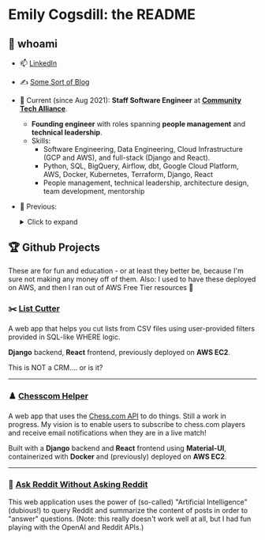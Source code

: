 # Emily Cogsdill: the README

## 💅 whoami

- 📫 [LinkedIn](https://www.linkedin.com/in/emilycogsdill/)
- ✍️ [Some Sort of Blog](https://baba-is.win)
- 🚀 Current (since Aug 2021): **Staff Software Engineer** at **[Community Tech Alliance](https://communitytechalliance.org)**.
    - **Founding engineer** with roles spanning **people management** and **technical leadership**.
    - Skills:
      - Software Engineering, Data Engineering, Cloud Infrastructure (GCP and AWS), and full-stack (Django and React).
      - Python, SQL, BigQuery, Airflow, dbt, Google Cloud Platform, AWS, Docker, Kubernetes, Terraform, Django, React
      - People management, technical leadership, architecture design, team development, mentorship
- 👀 Previous:
  <details>
  <summary>Click to expand</summary>

  - 🏋️‍♀️ 2021: **Staff Data Engineer** at **MyFitnessPal** – Built pipelines to support product analytics.
  - 🇺🇸 2020: **Data Engineer** at **Biden for President** – Engineering support for Paid Media Analytics and Election Night Reporting.
  - ✈️ 2017-2020: **Staff Data Analyst** at **Expedia** – Business performance insights with innovative anomaly detection strategies.
  - 📊 2015-2017: **Senior Data Analyst** at **MyFitnessPal** – Dashboards and experimentation.
  - 🧐 2015: **User Researcher** at **MyFitnessPal** – User interviews, user testing, surveys, weird queries.
  - 🎓 2011-2015: **PhD Student** at **Harvard University** (Psychology) – Writing and speaking (but fancy).

  </details>

## 🏆 Github Projects

These are for fun and education - or at least they better be, because I'm sure not making any money off of them. Also: I used to have these deployed on AWS, and then I ran out of AWS Free Tier resources 🫠

### ✂️ [List Cutter]([https://list-cutter.emilyflam.be](https://github.com/emily-flambe/list-cutter))
A web app that helps you cut lists from CSV files using user-provided filters provided in SQL-like WHERE logic.

**Django** backend, **React** frontend, previously deployed on **AWS EC2**.

This is NOT a CRM.... or is it?

---

### ♟️ [Chesscom Helper](https://github.com/emily-flambe/chesscom-helper)
A web app that uses the [Chess.com API](https://www.chess.com/news/view/published-data-api) to do things. Still a work in progress. My vision is to enable users to subscribe to chess.com players and receive email notifications when they are in a live match!

Built with a **Django** backend and **React** frontend using **Material-UI**, containerized with **Docker** and (previously) deployed on **AWS EC2**.

---

### 🤖 [Ask Reddit Without Asking Reddit](https://github.com/emily-flambe/ask-reddit-without-asking-reddit)
This web application uses the power of (so-called) "Artificial Intelligence" (dubious!) to query Reddit and summarize the content of posts in order to "answer" questions. (Note: this really doesn't work well at all, but I had fun playing with the OpenAI and Reddit APIs.)
